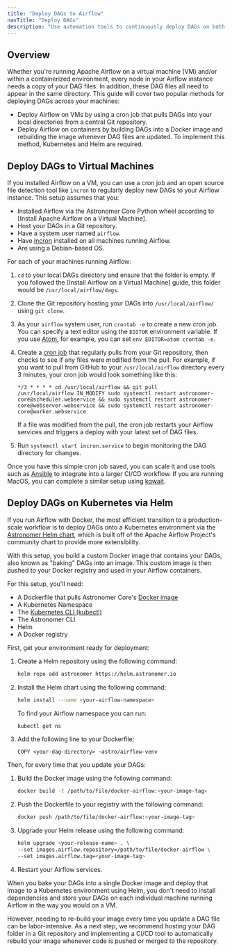 ```yaml
---
title: "Deploy DAGs to Airflow"
navTitle: "Deploy DAGs"
description: "Use automation tools to continuously deploy DAGs on both virtual machines and Docker."
---
```


## Overview

Whether you're running Apache Airflow on a virtual machine (VM) and/or within a containerized environment, every node in your Airflow instance needs a copy of your DAG files. In addition, these DAG files all need to appear in the same directory. This guide will cover two popular methods for deploying DAGs across your machines:

- Deploy Airflow on VMs by using a cron job that pulls DAGs into your local directories from a central Git repository.
- Deploy Airflow on containers by building DAGs into a Docker image and rebuilding the image whenever DAG files are updated. To implement this method, Kubernetes and Helm are required.

## Deploy DAGs to Virtual Machines

If you installed Airflow on a VM, you can use a cron job and an open source file detection tool like `incron` to regularly deploy new DAGs to your Airflow instance. This setup assumes that you:

- Installed Airflow via the Astronomer Core Python wheel according to [Install Apache Airflow on a Virtual Machine].
- Host your DAGs in a Git repository.
- Have a system user named `airflow`.
- Have [incron](https://github.com/sschober/kqwait) installed on all machines running Airflow.
- Are using a Debian-based OS.

For each of your machines running Airflow:

1. `cd` to your local DAGs directory and ensure that the folder is empty. If you followed the [Install Airflow on a Virtual Machine] guide, this folder would be `/usr/local/airflow/dags`.

2. Clone the Git repository hosting your DAGs into `/usr/local/airflow/` using `git clone`.

3. As your `airflow` system user, run `crontab -e` to create a new cron job. You can specify a text editor using the `EDITOR` environment variable. If you use [Atom](https://atom.io/), for example, you can set `env EDITOR=atom crontab -e`.

4. Create a [cron job](https://crontab.guru/) that regularly pulls from your Git repository, then checks to see if any files were modified from the pull. For example, if you want to pull from GitHub to your `/usr/local/airflow` directory every 3 minutes, your cron job would look something like this:

    ```
    */3 * * * * cd /usr/local/airflow && git pull
    /usr/local/airflow IN_MODIFY sudo systemctl restart astronomer-core@scheduler.webservice && sudo systemctl restart astronomer-core@webserver.webservice && sudo systemctl restart astronomer-core@worker.webservice
    ```

    If a file was modified from the pull, the cron job restarts your Airflow services and triggers a deploy with your latest set of DAG files.

5. Run `systemctl start incron.service` to begin monitoring the DAG directory for changes.

Once you have this simple cron job saved, you can scale it and use tools such as [Ansible](https://docs.ansible.com/ansible/latest/user_guide/index.html) to integrate into a larger CI/CD workflow. If you are running MacOS, you can complete a similar setup using [kqwait](https://github.com/sschober/kqwait).

## Deploy DAGs on Kubernetes via Helm

If you run Airflow with Docker, the most efficient transition to a production-scale workflow is to deploy DAGs onto a Kubernetes environment via the [Astronomer Helm chart](https://github.com/astronomer/airflow-chart), which is built off of the Apache Airflow Project's community chart to provide more extensibility.

With this setup, you build a custom Docker image that contains your DAGs, also known as "baking" DAGs into an image. This custom image is then pushed to your Docker registry and used in your Airflow containers.

For this setup, you'll need:

- A Dockerfile that pulls Astronomer Core's [Docker image](https://github.com/astronomer/docker-airflow)
- A Kubernetes Namespace
- The [Kubernetes CLI (kubectl)](https://kubernetes.io/docs/tasks/tools/)
- The Astronomer CLI
- Helm
- A Docker registry

First, get your environment ready for deployment:

1. Create a Helm repository using the following command:

    ```sh
    helm repo add astronomer https://helm.astronomer.io
    ```

2. Install the Helm chart using the following command:

    ```sh
    helm install --name <your-airflow-namespace>
    ```

    To find your Airflow namespace you can run:

    ```sh
    kubectl get ns
    ```

3. Add the following line to your Dockerfile:

    ```
    COPY <your-dag-directory> ~astro/airflow-venv
    ```

Then, for every time that you update your DAGs:

1. Build the Docker image using the following command:

    ```sh
    docker build -t /path/to/file/docker-airflow:<your-image-tag>
    ```

2. Push the Dockerfile to your registry with the following command:

    ```sh
    docker push /path/to/file/docker-airflow:<your-image-tag>
    ```

3. Upgrade your Helm release using the following command:

    ```sh
    helm upgrade <your-release-name> . \
    --set images.airflow.repository=/path/to/file/docker-airflow \
    --set images.airflow.tag=<your-image-tag>
    ```

4. Restart your Airflow services.

When you bake your DAGs into a single Docker image and deploy that image to a Kubernetes environment using Helm, you don't need to install dependencies and store your DAGs on each individual machine running Airflow in the way you would on a VM.

However, needing to re-build your image every time you update a DAG file can be labor-intensive. As a next step, we recommend hosting your DAG folder in a Git repository and implementing a CI/CD tool to automatically rebuild your image whenever code is pushed or merged to the repository.  
